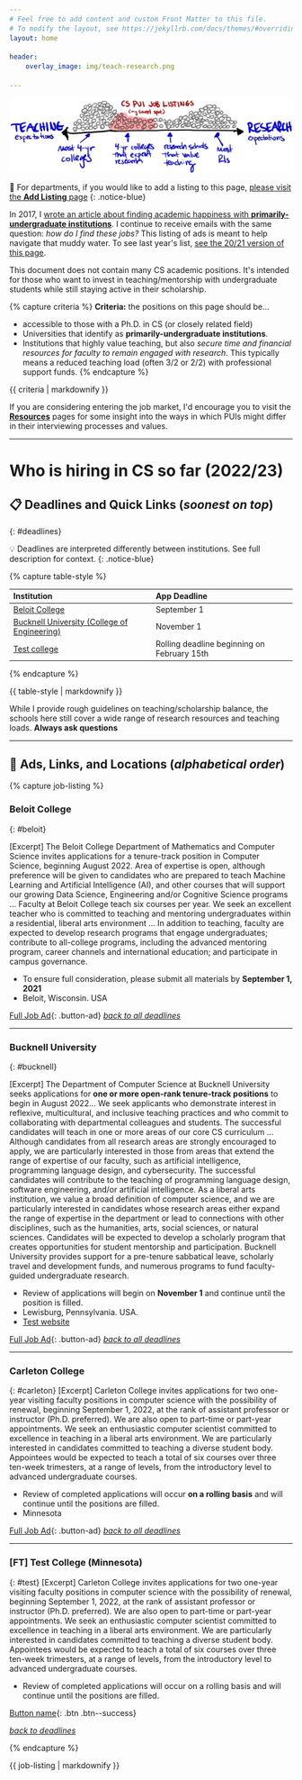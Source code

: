 ```yaml
---
# Feel free to add content and custom Front Matter to this file.
# To modify the layout, see https://jekyllrb.com/docs/themes/#overriding-theme-defaults
layout: home

header: 
    overlay_image: img/teach-research.png

---
```

![continuum of teaching and research](img/cs-pui-listing.jpg)

📣 For departments, if you would like to add a listing to this page, [please visit the **Add Listing** page](guide.html)
{: .notice-blue}

In 2017, I [wrote an article about finding academic happiness with **primarily-undergraduate institutions**](https://medium.com/bucknell-hci/the-jobs-i-didnt-see-my-misconceptions-of-the-academic-job-market-9cb98b057422). I continue to receive emails with the same  question: _how do I find these jobs?_ This listing of ads is meant to help navigate that muddy water. To see last year's list, [see the 20/21 version of this page](index-20.html).

This document does not contain many CS academic positions. It's intended for those who want to invest in teaching/mentorship with undergraduate students while still staying active in their scholarship. 

{% capture criteria %}
**Criteria:** the positions on this page should be...
- accessible to those with a Ph.D. in CS (or closely related field)
- Universities that identify as **primarily-undergraduate institutions**.
- Institutions that highly value teaching, but also _secure time and financial resources for faculty to remain engaged with research_. This typically means a reduced teaching load (often 3/2 or 2/2) with professional support funds.
{% endcapture %}
<div class="notice-gray">{{ criteria | markdownify }}</div>

If you are considering entering the job market, I'd encourage you to visit the [**Resources**](resources.html) pages for some insight into the ways in which PUIs might differ in their interviewing processes and values.

------------

# Who is hiring in CS so far (2022/23)


## 📋 Deadlines and Quick Links (_soonest on top_)
{: #deadlines}

💡 Deadlines are interpreted differently between institutions. See full description for context. 
{: .notice-blue}

{% capture table-style %}

| **Institution** | **App Deadline** |
| :----       | :---       |
| [Beloit College](#beloit)         | September 1 |
| [Bucknell University (College of Engineering)](#bucknell)  | November 1 |
| [Test college](#test)             | Rolling deadline beginning on February 15th  |


{% endcapture %}

<div class="styled-table"> {{ table-style | markdownify }} </div>


While I provide rough guidelines on teaching/scholarship balance, the schools here still cover a wide range of research resources and teaching loads. **Always ask questions**

------------

<link rel="stylesheet" href="cspui.css">

## 📣  Ads, Links, and Locations (_alphabetical order_) 

{% capture job-listing %}

### Beloit College 
{: #beloit}

[Excerpt] The Beloit College Department of Mathematics and Computer Science invites applications for a tenure-track position in Computer Science, beginning August 2022. Area of expertise is open, although preference will be given to candidates who are prepared to teach Machine Learning and Artificial Intelligence (AI), and other courses that will support our growing Data Science, Engineering and/or Cognitive Science programs ... Faculty at Beloit College teach six courses per year. We seek an excellent teacher who is committed to teaching and mentoring undergraduates within a residential, liberal arts environment ... In addition to teaching, faculty are expected to develop research programs that engage undergraduates; contribute to all-college programs, including the advanced mentoring program, career channels and international education; and participate in campus governance.

- To ensure full consideration, please submit all materials by **September 1, 2021**
- Beloit, Wisconsin. USA

[Full Job Ad](https://www.beloit.edu/live/profiles/5190-assistant-professor-of-computer-science){: .button-ad} 
[_back to all deadlines_](#deadlines)

------------

### Bucknell University 
{: #bucknell}

[Excerpt] The Department of Computer Science at Bucknell University seeks applications for **one or more open-rank tenure-track positions** to begin in August 2022... We seek applicants who demonstrate interest in reflexive, multicultural, and inclusive teaching practices and who commit to collaborating with departmental colleagues and students. The successful candidates will teach in one or more areas of our core CS curriculum ... Although candidates from all research areas are strongly encouraged to apply, we are particularly interested in those from areas that extend the range of expertise of our faculty, such as artificial intelligence, programming language design, and cybersecurity. The successful candidates will contribute to the teaching of programming language design, software engineering, and/or artificial intelligence. As a liberal arts institution, we value a broad definition of computer science, and we are particularly interested in candidates whose research areas either expand the range of expertise in the department or lead to connections with other disciplines, such as the humanities, arts, social sciences, or natural sciences. Candidates will be expected to develop a scholarly program that creates opportunities for student mentorship and participation. Bucknell University provides support for a pre-tenure sabbatical leave, scholarly travel and development funds, and numerous programs to fund faculty-guided undergraduate research.

- Review of applications will begin on **November 1** and continue until the position is filled.
- Lewisburg, Pennsylvania. USA.
- [Test website](https://evanpeck.github.io/)

[Full Job Ad](https://jobs.bucknell.edu/en-us/job/496858/tenuretrack-faculty-computer-science){: .button-ad} 
[_back to all deadlines_](#deadlines)

------------

### Carleton College 
{: #carleton}
[Excerpt] Carleton College invites applications for two one-year visiting faculty positions in computer science with the possibility of renewal, beginning September 1, 2022, at the rank of assistant professor or instructor (Ph.D. preferred). We are also open to part-time or part-year appointments.  We seek an enthusiastic computer scientist committed to excellence in teaching in a liberal arts environment. We are particularly interested in candidates committed to teaching a diverse student body. Appointees would be expected to teach a total of six courses over three ten-week trimesters, at a range of levels, from the introductory level to advanced undergraduate courses.

- Review of completed applications will occur **on a rolling basis** and will continue until the positions are filled.
- Minnesota

[Full Job Ad](https://careers.carleton.edu/en-us/job/492813/visiting-assistant-professor-of-computer-science){: .button-ad} 
[_back to all deadlines_](#deadlines)

------------------

### [FT] Test College (Minnesota)
{: #test}
[Excerpt] Carleton College invites applications for two one-year visiting faculty positions in computer science with the possibility of renewal, beginning September 1, 2022, at the rank of assistant professor or instructor (Ph.D. preferred). We are also open to part-time or part-year appointments.  We seek an enthusiastic computer scientist committed to excellence in teaching in a liberal arts environment. We are particularly interested in candidates committed to teaching a diverse student body. Appointees would be expected to teach a total of six courses over three ten-week trimesters, at a range of levels, from the introductory level to advanced undergraduate courses.
- Review of completed applications will occur on a rolling basis and will continue until the positions are filled.

[Button name](https://careers.carleton.edu/en-us/job/492813/visiting-assistant-professor-of-computer-science){: .btn .btn--success}


_[back to deadlines](#deadlines)_


{% endcapture %}


<div class="jobs"> {{ job-listing | markdownify }} </div>
